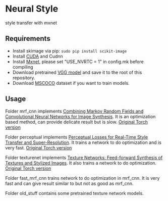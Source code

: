 # Neural Style
style transfer with mxnet

## Requirements 
* Install skimage via pip: ```sudo pip install scikit-image```
* Install [CUDA](https://developer.nvidia.com/cuda-downloads) and Cudnn
* Install [Mxnet](https://github.com/dmlc/mxnet), please set "USE_NVRTC = 1" in config.mk before compiling
* Download pretrained [VGG model](https://github.com/dmlc/web-data/raw/master/mxnet/neural-style/model/vgg19.params) and save it to the root of this repository.
* Download [MSCOCO](http://msvocds.blob.core.windows.net/coco2014/train2014.zip) dataset if you want to train models.


## Usage
Folder mrf_cnn implements [Combining Markov Random Fields and Convolutional Neural Networks for Image Synthesis](https://arxiv.org/abs/1601.04589). It is an optimization based method, can provide delicate result but is slow. [Original Torch version](https://github.com/chuanli11/CNNMRF)

Folder perceptual implements [Perceptual Losses for Real-Time Style Transfer and Super-Resolution](https://arxiv.org/abs/1603.08155). It trains a network to do optimization and is very fast. [Original Torch version](https://github.com/jcjohnson/fast-neural-style)

Folder texturenet implements [Texture Networks: Feed-forward Synthesis of Textures and Stylized Images](http://arxiv.org/abs/1603.03417). It also trains a network to do optimization. [Original Torch version](https://github.com/DmitryUlyanov/texture_nets)

Folder fast_mrf_cnn trains network to do optimization in mrf_cnn. It is very fast and can give result similar to but not as good as mrf_cnn.

Folder old_stuff contains some pretrained texture network models.
